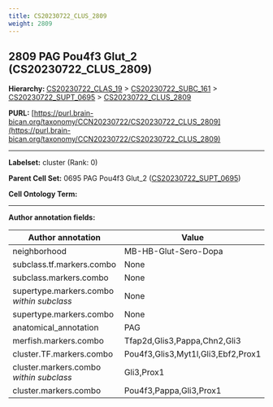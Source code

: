 ```yaml
---
title: CS20230722_CLUS_2809
weight: 2809
---
```

## 2809 PAG Pou4f3 Glut_2 (CS20230722_CLUS_2809)
<b>Hierarchy: </b>
[CS20230722_CLAS_19](../CS20230722_CLAS_19) >
[CS20230722_SUBC_161](../CS20230722_SUBC_161) >
[CS20230722_SUPT_0695](../CS20230722_SUPT_0695) >
[CS20230722_CLUS_2809](../CS20230722_CLUS_2809)

**PURL:** [https://purl.brain-bican.org/taxonomy/CCN20230722/CS20230722_CLUS_2809](https://purl.brain-bican.org/taxonomy/CCN20230722/CS20230722_CLUS_2809)

---


**Labelset:** cluster (Rank: 0)

**Parent Cell Set:** 0695 PAG Pou4f3 Glut_2 ([CS20230722_SUPT_0695](../CS20230722_SUPT_0695))



**Cell Ontology Term:** 

[MARKER GENES.]: #


---

[TRANSFERRED ANNOTATIONS.]: #


[AUTHOR ANNOTATION FIELDS.]: #


**Author annotation fields:**

| Author annotation | Value |
|-------------------|-------|
|neighborhood|MB-HB-Glut-Sero-Dopa|
|subclass.tf.markers.combo|None|
|subclass.markers.combo|None|
|supertype.markers.combo _within subclass_|None|
|supertype.markers.combo|None|
|anatomical_annotation|PAG|
|merfish.markers.combo|Tfap2d,Glis3,Pappa,Chn2,Gli3|
|cluster.TF.markers.combo|Pou4f3,Glis3,Myt1l,Gli3,Ebf2,Prox1|
|cluster.markers.combo _within subclass_|Gli3,Prox1|
|cluster.markers.combo|Pou4f3,Pappa,Gli3,Prox1|
